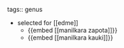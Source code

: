 tags:: genus

- selected for [[edme]]
	- {{embed [[manilkara zapota]]}}
	- {{embed [[manilkara kauki]]}}